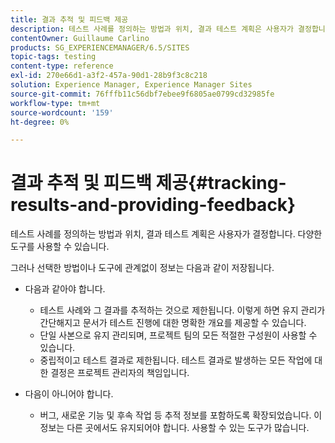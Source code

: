 ```yaml
---
title: 결과 추적 및 피드백 제공
description: 테스트 사례를 정의하는 방법과 위치, 결과 테스트 계획은 사용자가 결정합니다
contentOwner: Guillaume Carlino
products: SG_EXPERIENCEMANAGER/6.5/SITES
topic-tags: testing
content-type: reference
exl-id: 270e66d1-a3f2-457a-90d1-28b9f3c8c218
solution: Experience Manager, Experience Manager Sites
source-git-commit: 76fffb11c56dbf7ebee9f6805ae0799cd32985fe
workflow-type: tm+mt
source-wordcount: '159'
ht-degree: 0%

---
```


# 결과 추적 및 피드백 제공{#tracking-results-and-providing-feedback}

테스트 사례를 정의하는 방법과 위치, 결과 테스트 계획은 사용자가 결정합니다. 다양한 도구를 사용할 수 있습니다.

그러나 선택한 방법이나 도구에 관계없이 정보는 다음과 같이 저장됩니다.

* 다음과 같아야 합니다.

   * 테스트 사례와 그 결과를 추적하는 것으로 제한됩니다. 이렇게 하면 유지 관리가 간단해지고 문서가 테스트 진행에 대한 명확한 개요를 제공할 수 있습니다.
   * 단일 사본으로 유지 관리되며, 프로젝트 팀의 모든 적절한 구성원이 사용할 수 있습니다.
   * 중립적이고 테스트 결과로 제한됩니다. 테스트 결과로 발생하는 모든 작업에 대한 결정은 프로젝트 관리자의 책임입니다.

* 다음이 아니어야 합니다.

   * 버그, 새로운 기능 및 후속 작업 등 추적 정보를 포함하도록 확장되었습니다. 이 정보는 다른 곳에서도 유지되어야 합니다. 사용할 수 있는 도구가 많습니다.

